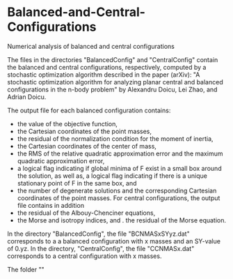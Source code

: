# Balanced-and-Central-Configurations
Numerical analysis of balanced and central configurations

The files in the directories "BalancedConfig" and "CentralConfig" contain the
balanced and central configurations, respectively, computed by a stochastic 
optimization algorithm described in the paper (arXiv):
"A stochastic optimization algorithm for analyzing planar central and balanced 
configurations in the n-body problem" by Alexandru Doicu, Lei Zhao, and Adrian
Doicu. 

The output file for each balanced configuration contains: 
-  the value of the objective function, 
-  the Cartesian coordinates of the point masses, 
-  the residual of the normalization condition for the moment of inertia, 
-  the Cartesian coordinates of the center of mass, 
-  the RMS of the relative quadratic approximation error and the maximum 
   quadratic approximation error, 
-  a logical flag indicating if global minima of F exist in a small box 
   around the solution, as well as, a logical flag indicating if there is a 
   unique stationary point of F in the same box, and 
-  the number of degenerate solutions and the corresponding Cartesian 
   coordinates of the point masses. 
For central configurations, the output file contains in addition 
-  the residual of the Albouy-Chenciner equations, 
-  the Morse and isotropy indices, and 
.  the residual of the Morse equation. 

In the directory "BalancedConfig", the file "BCNMASxSYyz.dat" corresponds to a
a balanced configuration with x masses and an SY-value of 0.yz. In the directory,
"CentralConfig", the file "CCNMASx.dat" corresponds to a central configuration 
with x masses.

The folder ""
